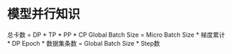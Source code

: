# 模型并行知识

总卡数 = DP * TP * PP * CP
Global Batch Size = Micro Batch Size * 梯度累计 * DP
Epoch * 数据集条数 = Global Batch Size * Step数